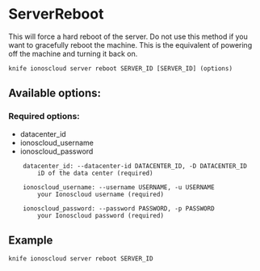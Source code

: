 # ServerReboot

This will force a hard reboot of the server. Do not use this method if you want to gracefully reboot the machine. This is the equivalent of powering off the machine and turning it back on.

```text
knife ionoscloud server reboot SERVER_ID [SERVER_ID] (options)
```

## Available options:

### Required options:

* datacenter\_id
* ionoscloud\_username
* ionoscloud\_password

```text
    datacenter_id: --datacenter-id DATACENTER_ID, -D DATACENTER_ID
        iD of the data center (required)

    ionoscloud_username: --username USERNAME, -u USERNAME
        your Ionoscloud username (required)

    ionoscloud_password: --password PASSWORD, -p PASSWORD
        your Ionoscloud password (required)

```
## Example

```text
knife ionoscloud server reboot SERVER_ID 
```
